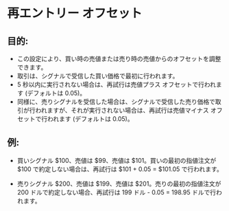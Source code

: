 # **再エントリー オフセット**

## 目的:

- この設定により、買い時の売値または売り時の売値からのオフセットを調整できます。
- 取引は、シグナルで受信した買い価格で最初に行われます。
- 5 秒以内に実行されない場合は、再試行は売値プラス オフセットで行われます (デフォルトは 0.05)。
- 同様に、売りシグナルを受信した場合は、シグナルで受信した売り価格で取引が行われますが、それが実行されない場合は、再試行は売値マイナス オフセットで行われます (デフォルトは 0.05)。

## 例:

- 買いシグナル $100、売値は $99、売値は $101。買いの最初の指値注文が $100 で約定しない場合は、再試行は $101 + 0.05 = $101.05 で行われます。

- 売りシグナル $200、売値は $199、売値は $201。売りの最初の指値注文が 200 ドルで約定しない場合、再試行は 199 ドル - 0.05 = 198.95 ドルで行われます。

